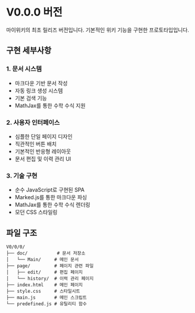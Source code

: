 # V0.0.0 버전

마이위키의 최초 릴리즈 버전입니다. 기본적인 위키 기능을 구현한 프로토타입입니다.

## 구현 세부사항

### 1. 문서 시스템
- 마크다운 기반 문서 작성
- 자동 링크 생성 시스템
- 기본 검색 기능
- MathJax를 통한 수학 수식 지원

### 2. 사용자 인터페이스
- 심플한 단일 페이지 디자인
- 직관적인 버튼 배치
- 기본적인 반응형 레이아웃
- 문서 편집 및 이력 관리 UI

### 3. 기술 구현
- 순수 JavaScript로 구현된 SPA
- Marked.js를 통한 마크다운 파싱
- MathJax를 통한 수학 수식 렌더링
- 모던 CSS 스타일링

## 파일 구조
```
V0/0/0/
├── doc/           # 문서 저장소
│   └── Main/     # 메인 문서
├── page/         # 페이지 관련 파일
│   ├── edit/     # 편집 페이지
│   └── history/  # 이력 관리 페이지
├── index.html    # 메인 페이지
├── style.css     # 스타일시트
├── main.js       # 메인 스크립트
└── predefined.js # 유틸리티 함수
```